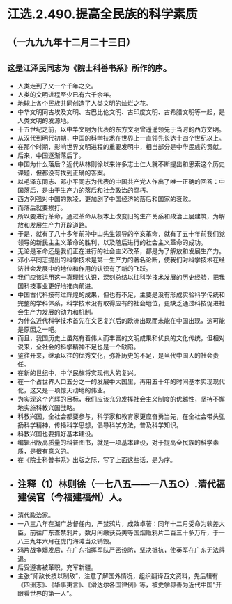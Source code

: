 # 江选.2.490.提高全民族的科学素质
## （一九九九年十二月二十三日）
## `这是江泽民同志为《院士科善书系》所作的序`。
- 人类走到了又一个千年之交。
- 人类的文明进程至少已有六千余年。
- 地球上各个民族共同创造了人类文明的灿烂之花。
- 中华文明同古埃及文明、古巴比伦文明、古印度文明、古希腊文明等一起，是人类文明的发源地。
- 十五世纪之前，以中华文明为代表的东方文明曾遥遥领先于当时的西方文明。
- 从汉代到明代初期，中国的科学技术在世界上一直领先长达十四个世纪以上。
- 在那个时期，影响世界文明进程的重要发明中，相当部分是中华民族的贡献。
- 后来，中国逐渐落后了。
- 中国为什么落后？近代从林则徐以来许多志士仁人就不断提出和思索这个历史课题，但都没有找到正确的答案。
- 以毛泽东同志、邓小平同志为代表的中国共产党人作出了唯一正确的回答：中国落后，是由于生产力的落后和社会政治的腐朽。
- 西方列强对中国的欺凌，更加剧了中国经济的落后和国家的衰败。
- 而落后就要挨打。
- 所以要进行革命，通过革命从根本上改变旧的生产关系和政治上层建筑，为解放和发展生产力开辟道路。
- 于是，就有了八十多年前孙中山先生领导的辛亥革命，就有了五十年前我们党领导的新民主主义革命的胜利，以及随后进行的社会主义革命的成功。
- 无论是革命还是我们正在进行的社会主义改革，都是为了解放和发展生产力。
- 邓小平同志提出的科学技术是第一生产力的著名论断，使我们对科学技术在经济社会发展中的地位和作用的认识有了新的飞跃。
- 我们应该运用这一真理性认识，深刻总结以往科学技术发展的历史经验，把我国科技事业更好地推向前进。
- 中国古代科技有过辉煌的成果，但也有不足，主要是没有形成实验科学传统和完整的学科体系，科学技术没有取得应有的社会地位，更缺乏通过科技促进社会生产力发展的动力和机制。
- 为什么近代科学技术首先在文艺复兴后的欧洲出现而未能在中国出现，这可能是原因之一吧。
- 而且，我国历史上虽然有着伟大而丰富的文明成果和优良的文化传统，但相对说来，全社会的科学精神不足也是一个缺陷。
- 鉴往开来，继承以往的优秀文化，弥补历史的不足，是当代中国人的社会责任。
- 在新的世纪中，中华民族将实现伟大的复兴。
- 在一个占世界人口五分之一的发展中大国里，再用五十年的时间基本实现现代化，这又是一项惊天动地的伟业。
- 为实现这个光辉的目标，我们应该充分发挥社会主义制度的优越性，坚持不懈地实施科教兴国战略。
- 科教兴国，全社会都要参与，科学家和教育家更应奋勇当先，在全社会带头弘扬科学精神，传播科学思想，倡导科学方法，普及科学知识。
- 科教兴国也要抓好基本建设。
- 编辑出版高质量的科普图书，就是一项基本建设，对于提高全民族的科学素质，是很有意义的。
- 在《院士科普书系》出版之际，写了上面这些话，是为序。
- ## 注释（1）林则徐（一七八五——一八五○）.清代福建侯官（今福建福州）人。
- 清代政治家。
- 一八三八年在湖广总督任内，严禁鸦片，成效卓著：同年十二月受命为软差大臣，前往广东查禁鸦片，数月间缴获英美等国烟贩鸦片二百三十多万斤，于一八三九年六月在虎门海滩当众销毁。
- 鸦片战争爆发后，在广东指挥军队严密设防，坚决抵抗，使英军在广东无法得退。
- 后受遵害被革职，充军新疆。
- 主张“师敌长技以制敌”，注意了解国外情况，组织翻译西文资料，先后辑有《四洲志》、《华事夷言》、《滑达尔各国律例》等，被史学界善为近代中国“开眼看世界的第一人”。
